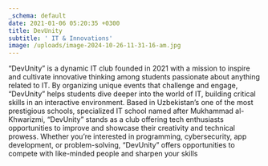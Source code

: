 ```yaml
---
_schema: default
date: 2021-01-06 05:20:35 +0300
title: DevUnity
subtitle: ' IT & Innovations'
image: /uploads/image-2024-10-26-11-31-16-am.jpg
---
```

“DevUnity” is a dynamic IT club founded in 2021 with a mission to inspire and cultivate innovative thinking among students passionate about anything related to IT. By organizing unique events that challenge and engage, “DevUnity” helps students dive deeper into the world of IT, building critical skills in an interactive environment. Based in Uzbekistan’s one of the most prestigious schools, specialized IT school named after Mukhammad al-Khwarizmi, “DevUnity” stands as a club offering tech enthusiasts opportunities to improve and showcase their creativity and technical prowess. Whether you’re interested in programming, cybersecurity, app development, or problem-solving, “DevUnity” offers opportunities to compete with like-minded people and sharpen your skills

&nbsp;
